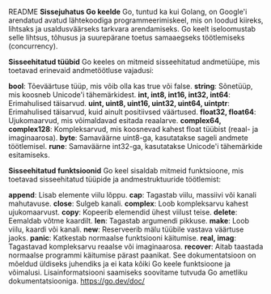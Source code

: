 README
**Sissejuhatus Go keelde**
Go, tuntud ka kui Golang, on Google'i arendatud avatud lähtekoodiga programmeerimiskeel, mis on loodud kiireks, lihtsaks ja usaldusväärseks tarkvara arendamiseks. Go keelt iseloomustab selle lihtsus, tõhusus ja suurepärane toetus samaaegseks töötlemiseks (concurrency).

**Sisseehitatud tüübid**
Go keeles on mitmeid sisseehitatud andmetüüpe, mis toetavad erinevaid andmetöötluse vajadusi:

**bool**: Tõeväärtuse tüüp, mis võib olla kas true või false.
**string**: Sõnetüüp, mis koosneb Unicode'i tähemärkidest.
**int, int8, int16, int32, int64**: Erimahulised täisarvud.
**uint, uint8, uint16, uint32, uint64, uintptr**: Erimahulised täisarvud, kuid ainult positiivsed väärtused.
**float32, float64**: Ujukomaarvud, mis võimaldavad esitada reaalarve.
**complex64, complex128**: Kompleksarvud, mis koosnevad kahest float tüübist (reaal- ja imaginaarosa).
**byte**: Samaväärne uint8-ga, kasutatakse sageli andmete töötlemisel.
**rune**: Samaväärne int32-ga, kasutatakse Unicode'i tähemärkide esitamiseks.

**Sisseehitatud funktsioonid**
Go keel sisaldab mitmeid funktsioone, mis toetavad sisseehitatud tüüpide ja andmestruktuuride töötlemist:

**append**: Lisab elemente viilu lõppu.
**cap**: Tagastab viilu, massiivi või kanali mahutavuse.
**close**: Sulgeb kanali.
**complex**: Loob kompleksarvu kahest ujukomaarvust.
**copy**: Kopeerib elemendid ühest viilust teise.
**delete**: Eemaldab võtme kaardilt.
**len**: Tagastab argumendi pikkuse.
**make**: Loob viilu, kaardi või kanali.
**new**: Reserveerib mälu tüübile vastava väärtuse jaoks.
**panic**: Katkestab normaalse funktsiooni käitumise.
**real, imag**: Tagastavad kompleksarvu reaalse või imaginaarosa.
**recover**: Aitab taastada normaalse programmi käitumise pärast paanikat.
See dokumentatsioon on mõeldud üldiseks juhendiks ja ei kata kõiki Go keele funktsioone ja võimalusi. Lisainformatsiooni saamiseks soovitame tutvuda Go ametliku dokumentatsiooniga.
https://go.dev/doc/

